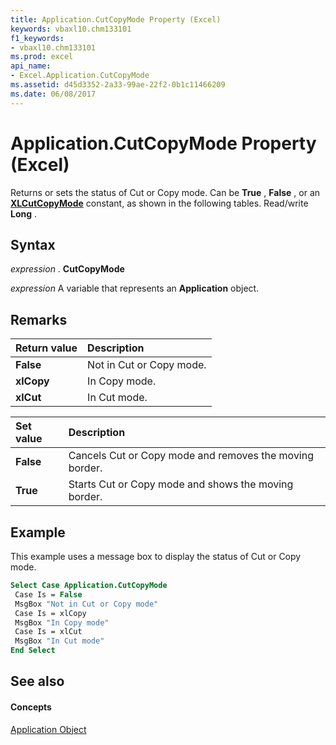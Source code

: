 ```yaml
---
title: Application.CutCopyMode Property (Excel)
keywords: vbaxl10.chm133101
f1_keywords:
- vbaxl10.chm133101
ms.prod: excel
api_name:
- Excel.Application.CutCopyMode
ms.assetid: d45d3352-2a33-99ae-22f2-0b1c11466209
ms.date: 06/08/2017
---
```



# Application.CutCopyMode Property (Excel)

Returns or sets the status of Cut or Copy mode. Can be  **True** , **False** , or an **[XLCutCopyMode](Excel.XlCutCopyMode.md)** constant, as shown in the following tables. Read/write **Long** .


## Syntax

 _expression_ . **CutCopyMode**

 _expression_ A variable that represents an **Application** object.


## Remarks



|**Return value**|**Description**|
|:-----|:-----|
| **False**|Not in Cut or Copy mode.|
| **xlCopy**|In Copy mode.|
| **xlCut**|In Cut mode.|


|**Set value**|**Description**|
|:-----|:-----|
| **False**|Cancels Cut or Copy mode and removes the moving border.|
| **True**|Starts Cut or Copy mode and shows the moving border.|

## Example

This example uses a message box to display the status of Cut or Copy mode.


```vb
Select Case Application.CutCopyMode 
 Case Is = False 
 MsgBox "Not in Cut or Copy mode" 
 Case Is = xlCopy 
 MsgBox "In Copy mode" 
 Case Is = xlCut 
 MsgBox "In Cut mode" 
End Select
```


## See also


#### Concepts


[Application Object](Excel.Application(objec).md)

